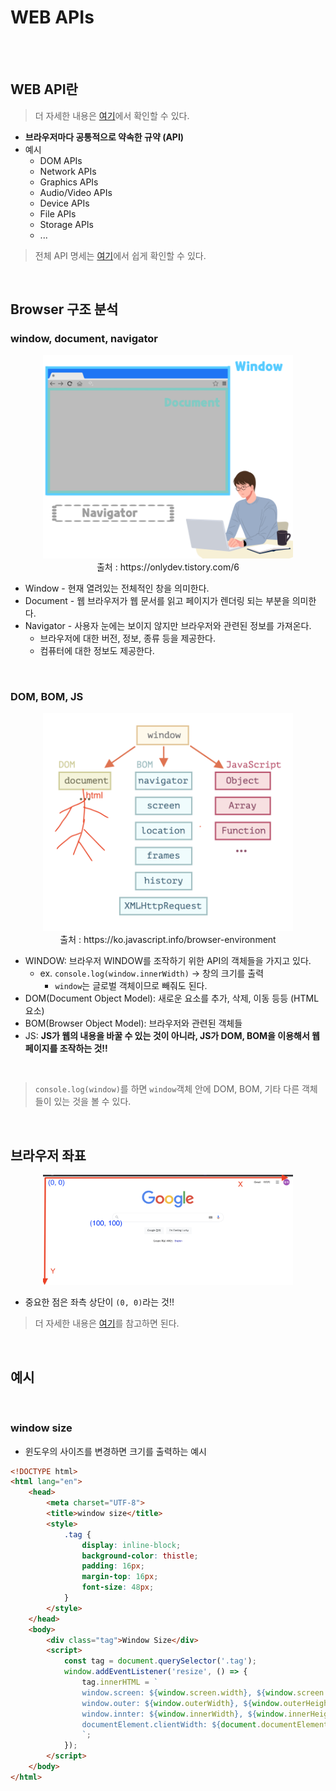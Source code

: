 # WEB APIs

<br>

<br>

## WEB API란
> 더 자세한 내용은 [여기](https://developer.mozilla.org/en-US/docs/Learn/JavaScript/Client-side_web_APIs/Introduction)에서 확인할 수 있다.
* **브라우저마다 공통적으로 약속한 규약 (API)**
* 예시
  * DOM APIs
  * Network APIs
  * Graphics APIs
  * Audio/Video APIs
  * Device APIs
  * File APIs
  * Storage APIs
  * ...

> 전체 API 명세는 [여기](https://developer.mozilla.org/ko/docs/Web/API)에서 쉽게 확인할 수 있다.

<br>

## Browser 구조 분석

### window, document, navigator
<p align="center"><img src="./image/window_document_navigator.png" width="400"><br>출처 : https://onlydev.tistory.com/6 </p>

* Window - 현재 열려있는 전체적인 창을 의미한다.
* Document - 웹 브라우저가 웹 문서를 읽고 페이지가 렌더링 되는 부분을 의미한다.
* Navigator - 사용자 눈에는 보이지 않지만 브라우저와 관련된 정보를 가져온다.
  *  브라우저에 대한 버전, 정보, 종류 등을 제공한다.
  *  컴퓨터에 대한 정보도 제공한다.


<br>

### DOM, BOM, JS
<p align="center"><img src="./image/web_apis_window.png" width="400"><br>출처 : https://ko.javascript.info/browser-environment </p>

* WINDOW: 브라우저 WINDOW를 조작하기 위한 API의 객체들을 가지고 있다.
  * ex. `console.log(window.innerWidth)` -> 창의 크기를 출력
    * `window`는 글로벌 객체이므로 빼줘도 된다.
* DOM(Document Object Model): 새로운 요소를 추가, 삭제, 이동 등등 (HTML 요소)
* BOM(Browser Object Model): 브라우저와 관련된 객체들
* JS: **JS가 웹의 내용을 바꿀 수 있는 것이 아니라, JS가 DOM, BOM을 이용해서 웹 페이지를 조작하는 것!!**

<br>

> `console.log(window)`를 하면 `window`객체 안에 DOM, BOM, 기타 다른 객체들이 있는 것을 볼 수 있다.

<br>

## 브라우저 좌표
<p align="center"><img src="./image/window_coordinate.png" width="400"></p>

* 중요한 점은 좌측 상단이 `(0, 0)`라는 것!!

> 더 자세한 내용은 [여기](https://ko.javascript.info/coordinates)를 참고하면 된다.

<br>

## 예시

<br>

### window size
* 윈도우의 사이즈를 변경하면 크기를 출력하는 예시
```html
<!DOCTYPE html>
<html lang="en">
    <head>
        <meta charset="UTF-8">
        <title>window size</title>
        <style>
            .tag {
                display: inline-block;
                background-color: thistle;
                padding: 16px;
                margin-top: 16px;
                font-size: 48px;
            }
        </style>
    </head>
    <body>
        <div class="tag">Window Size</div>
        <script>
            const tag = document.querySelector('.tag');
            window.addEventListener('resize', () => {
                tag.innerHTML = `
                window.screen: ${window.screen.width}, ${window.screen.height} <br>
                window.outer: ${window.outerWidth}, ${window.outerHeight} <br>
                window.innter: ${window.innerWidth}, ${window.innerHeight} <br>
                documentElement.clientWidth: ${document.documentElement.clientWidth}, ${document.documentElement.clientHeight}
                `;
            });
        </script>
    </body>
</html>
```

<br>


